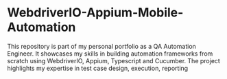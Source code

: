 # WebdriverIO-Appium-Mobile-Automation
This repository is part of my personal portfolio as a QA Automation Engineer. It showcases my skills in building automation frameworks from scratch using WebdriverIO, Appium, Typescript and Cucumber. The project highlights my expertise in test case design, execution, reporting
